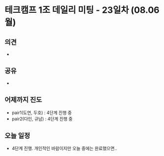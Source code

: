 
# 테크캠프 1조 데일리 미팅 - 23일차 (08.06 월)

## 의견
- 
## 공유
- 

## 어제까지 진도
- pair1(도연, 두호) : 4단계 진행 중
- pair2(다인, 규남) : 4단계 진행 중

## 오늘 일정
- 4단계 진행. 개인적인 바람이지만 오늘 중에는 완료했으면..
